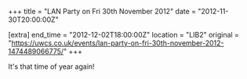 +++
title = "LAN Party on Fri 30th November 2012"
date = "2012-11-30T20:00:00Z"

[extra]
end_time = "2012-12-02T18:00:00Z"
location = "LIB2"
original = "https://uwcs.co.uk/events/lan-party-on-fri-30th-november-2012-1474489066775/"
+++

It's that time of year again\!

